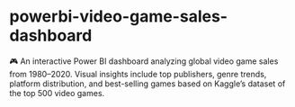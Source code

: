 # powerbi-video-game-sales-dashboard
🎮 An interactive Power BI dashboard analyzing global video game sales from 1980–2020. Visual insights include top publishers, genre trends, platform distribution, and best-selling games based on Kaggle’s dataset of the top 500 video games.

